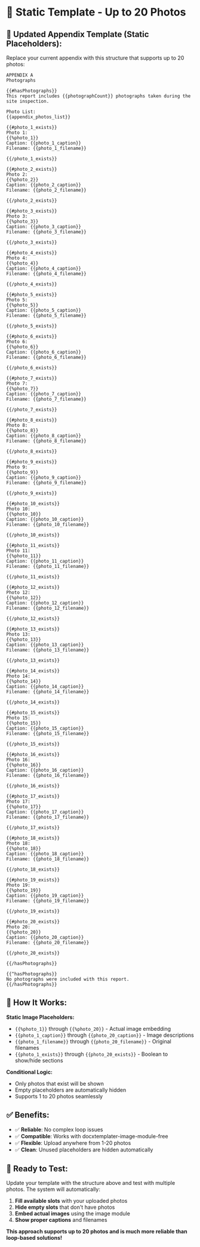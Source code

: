 # 📸 Static Template - Up to 20 Photos

## 📝 Updated Appendix Template (Static Placeholders):

Replace your current appendix with this structure that supports up to 20 photos:

```
APPENDIX A
Photographs

{{#hasPhotographs}}
This report includes {{photographCount}} photographs taken during the site inspection.

Photo List:
{{appendix_photos_list}}

{{#photo_1_exists}}
Photo 1:
{{%photo_1}}
Caption: {{photo_1_caption}}
Filename: {{photo_1_filename}}

{{/photo_1_exists}}

{{#photo_2_exists}}
Photo 2:
{{%photo_2}}
Caption: {{photo_2_caption}}
Filename: {{photo_2_filename}}

{{/photo_2_exists}}

{{#photo_3_exists}}
Photo 3:
{{%photo_3}}
Caption: {{photo_3_caption}}
Filename: {{photo_3_filename}}

{{/photo_3_exists}}

{{#photo_4_exists}}
Photo 4:
{{%photo_4}}
Caption: {{photo_4_caption}}
Filename: {{photo_4_filename}}

{{/photo_4_exists}}

{{#photo_5_exists}}
Photo 5:
{{%photo_5}}
Caption: {{photo_5_caption}}
Filename: {{photo_5_filename}}

{{/photo_5_exists}}

{{#photo_6_exists}}
Photo 6:
{{%photo_6}}
Caption: {{photo_6_caption}}
Filename: {{photo_6_filename}}

{{/photo_6_exists}}

{{#photo_7_exists}}
Photo 7:
{{%photo_7}}
Caption: {{photo_7_caption}}
Filename: {{photo_7_filename}}

{{/photo_7_exists}}

{{#photo_8_exists}}
Photo 8:
{{%photo_8}}
Caption: {{photo_8_caption}}
Filename: {{photo_8_filename}}

{{/photo_8_exists}}

{{#photo_9_exists}}
Photo 9:
{{%photo_9}}
Caption: {{photo_9_caption}}
Filename: {{photo_9_filename}}

{{/photo_9_exists}}

{{#photo_10_exists}}
Photo 10:
{{%photo_10}}
Caption: {{photo_10_caption}}
Filename: {{photo_10_filename}}

{{/photo_10_exists}}

{{#photo_11_exists}}
Photo 11:
{{%photo_11}}
Caption: {{photo_11_caption}}
Filename: {{photo_11_filename}}

{{/photo_11_exists}}

{{#photo_12_exists}}
Photo 12:
{{%photo_12}}
Caption: {{photo_12_caption}}
Filename: {{photo_12_filename}}

{{/photo_12_exists}}

{{#photo_13_exists}}
Photo 13:
{{%photo_13}}
Caption: {{photo_13_caption}}
Filename: {{photo_13_filename}}

{{/photo_13_exists}}

{{#photo_14_exists}}
Photo 14:
{{%photo_14}}
Caption: {{photo_14_caption}}
Filename: {{photo_14_filename}}

{{/photo_14_exists}}

{{#photo_15_exists}}
Photo 15:
{{%photo_15}}
Caption: {{photo_15_caption}}
Filename: {{photo_15_filename}}

{{/photo_15_exists}}

{{#photo_16_exists}}
Photo 16:
{{%photo_16}}
Caption: {{photo_16_caption}}
Filename: {{photo_16_filename}}

{{/photo_16_exists}}

{{#photo_17_exists}}
Photo 17:
{{%photo_17}}
Caption: {{photo_17_caption}}
Filename: {{photo_17_filename}}

{{/photo_17_exists}}

{{#photo_18_exists}}
Photo 18:
{{%photo_18}}
Caption: {{photo_18_caption}}
Filename: {{photo_18_filename}}

{{/photo_18_exists}}

{{#photo_19_exists}}
Photo 19:
{{%photo_19}}
Caption: {{photo_19_caption}}
Filename: {{photo_19_filename}}

{{/photo_19_exists}}

{{#photo_20_exists}}
Photo 20:
{{%photo_20}}
Caption: {{photo_20_caption}}
Filename: {{photo_20_filename}}

{{/photo_20_exists}}

{{/hasPhotographs}}

{{^hasPhotographs}}
No photographs were included with this report.
{{/hasPhotographs}}
```

## 🎯 How It Works:

**Static Image Placeholders:**
- `{{%photo_1}}` through `{{%photo_20}}` - Actual image embedding
- `{{photo_1_caption}}` through `{{photo_20_caption}}` - Image descriptions
- `{{photo_1_filename}}` through `{{photo_20_filename}}` - Original filenames
- `{{photo_1_exists}}` through `{{photo_20_exists}}` - Boolean to show/hide sections

**Conditional Logic:**
- Only photos that exist will be shown
- Empty placeholders are automatically hidden
- Supports 1 to 20 photos seamlessly

## ✅ Benefits:

- ✅ **Reliable**: No complex loop issues
- ✅ **Compatible**: Works with docxtemplater-image-module-free
- ✅ **Flexible**: Upload anywhere from 1-20 photos
- ✅ **Clean**: Unused placeholders are hidden automatically

## 🚀 Ready to Test:

Update your template with the structure above and test with multiple photos. The system will automatically:
1. **Fill available slots** with your uploaded photos
2. **Hide empty slots** that don't have photos  
3. **Embed actual images** using the image module
4. **Show proper captions** and filenames

**This approach supports up to 20 photos and is much more reliable than loop-based solutions!**
